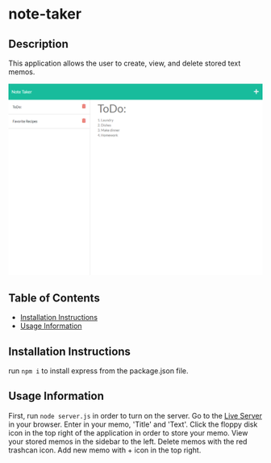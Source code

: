 # note-taker

## Description

This application allows the user to create, view, and delete stored text memos.

![Screenshot of Application](./assets/images/screenshot.png)

## Table of Contents

- [Installation Instructions](#Installation-Instructions)
- [Usage Information](#Usage-Information)

## Installation Instructions

run `npm i` to install express from the package.json file.

## Usage Information

First, run `node server.js` in order to turn on the server. Go to the [Live Server](http://localhost:3000) in your browser. Enter in your memo, 'Title' and 'Text'. Click the floppy disk icon in the top right of the application in order to store your memo. View your stored memos in the sidebar to the left. Delete memos with the red trashcan icon. Add new memo with + icon in the top right.
